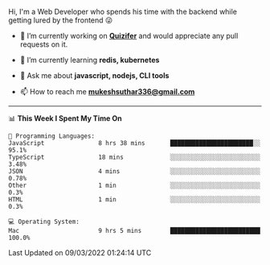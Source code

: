 Hi, I'm a Web Developer who spends his time with the backend while getting lured by the frontend 😜

- 🔭 I’m currently working on **[Quizifer](https://github.com/SutharMukesh/Quizifer/)** and would appreciate any pull requests on it.

- 🌱 I’m currently learning **redis, kubernetes**

- 💬 Ask me about **javascript, nodejs, CLI tools**

- 📫 How to reach me **mukeshsuthar336@gmail.com**

---
<!--START_SECTION:waka-->
📊 **This Week I Spent My Time On** 

```text
💬 Programming Languages: 
JavaScript               8 hrs 38 mins       ███████████████████████░░   95.1% 
TypeScript               18 mins             ░░░░░░░░░░░░░░░░░░░░░░░░░   3.48% 
JSON                     4 mins              ░░░░░░░░░░░░░░░░░░░░░░░░░   0.78% 
Other                    1 min               ░░░░░░░░░░░░░░░░░░░░░░░░░   0.3% 
HTML                     1 min               ░░░░░░░░░░░░░░░░░░░░░░░░░   0.3%

💻 Operating System: 
Mac                      9 hrs 5 mins        █████████████████████████   100.0%

```


 Last Updated on 09/03/2022 01:24:14 UTC
<!--END_SECTION:waka-->
